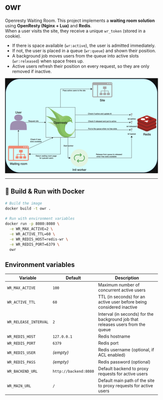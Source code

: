 # owr
Openresty Waiting Room.
This project implements a **waiting room solution** using **OpenResty (Nginx + Lua)** and **Redis**.  
When a user visits the site, they receive a unique `wr_token` (stored in a cookie).

- If there is space available (`wr:active`), the user is admitted immediately.  
- If not, the user is placed in a queue (`wr:queue`) and shown their position.  
- A background job moves users from the queue into active slots (`wr:released`) when space frees up.  
- Active users refresh their position on every request, so they are only removed if inactive.  

![Waiting Room Architecture](./owr.png)

---

## 🐳 Build & Run with Docker

```bash
# Build the image
docker build -t owr .

# Run with environment variables
docker run -p 8080:8080 \
  -e WR_MAX_ACTIVE=2 \
  -e WR_ACTIVE_TTL=60 \
  -e WR_REDIS_HOST=redis-wr \
  -e WR_REDIS_PORT=6379 \
  owr
```

## Environment variables
| Variable         | Default               | Description                                                          |
| ---------------- | --------------------- | -------------------------------------------------------------------- |
| `WR_MAX_ACTIVE`  | `100`                  | Maximum number of concurrent active users                            |
| `WR_ACTIVE_TTL`  | `60`                  | TTL (in seconds) for an active user before being considered inactive |
| `WR_RELEASE_INTERVAL` | `2`                   | Interval (in seconds) for the background job that releases users from the queue |
| `WR_REDIS_HOST`  | `127.0.0.1`           | Redis hostname                                                       |
| `WR_REDIS_PORT`  | `6379`                | Redis port                                                           |
| `WR_REDIS_USER`  | *(empty)*             | Redis username (optional, if ACL enabled)                            |
| `WR_REDIS_PASS`  | *(empty)*             | Redis password (optional)                                            |
| `WR_BACKEND_URL` | `http://backend:8080` | Default backend to proxy requests for active users                   |
| `WR_MAIN_URL`    | `/`                   | Default main path of the site to proxy requests for active users     |
